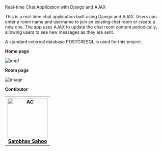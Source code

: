 Real-time Chat Application with Django and AJAX

This is a real-time chat application built using Django and AJAX. Users can enter a room name and username to join an existing chat room or create a new one. The app uses AJAX to update the chat room content periodically, allowing users to see new messages as they are sent.

A standard external database POSTGRESQL is used for this project.

**Home page**

![img1](https://github.com/linaticcode/CHAT_APP/assets/105580131/e4fcff61-61b9-4e7d-9751-4c3561189a52)


**Room page**

![image](https://github.com/linaticcode/CHAT_APP/assets/105580131/a3b2145f-6db3-4ced-81b5-ed126c273e70)

**Contibutor**
<table>
    <tr>
        <th>
            <img src="https://avatars.githubusercontent.com/u/105580131?v=4" alt="AC" width = 130px>
            <br>
            <a href="https://github.com/linaticcode">Sambhav Sahoo</a>
        </th>
    </tr>
</table>


